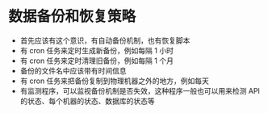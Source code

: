 # 数据备份和恢复策略

+ 首先应该有这个意识，有自动备份机制，也有恢复脚本
+ 有 cron 任务来定时生成新备份，例如每隔 1 小时
+ 有 cron 任务来定时清理旧备份，例如每隔 1 个月
+ 备份的文件名中应该带有时间信息
+ 有 cron 任务来把备份复制到物理机器之外的地方，例如每天
+ 有监测程序，可以监视备份机制是否失效，这种程序一般也可以用来检测 API 的状态、每个机器的状态、数据库的状态等
